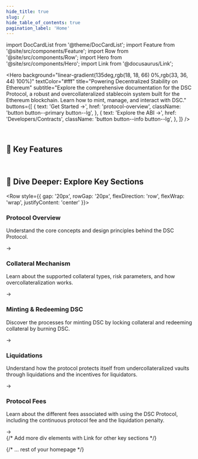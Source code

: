 ```yaml
---
hide_title: true
slug: /
hide_table_of_contents: true
pagination_label: 'Home'
---
```

import DocCardList from '@theme/DocCardList';
import Feature from '@site/src/components/Feature';
import Row from '@site/src/components/Row';
import Hero from '@site/src/components/Hero';
import Link from '@docusaurus/Link';

<head>
  <meta property="og:title" content="DSC Protocol Docs" />
  <meta property="og:image" content="https://nzes1.github.io/oc-stablecoin/img/dsc-protocol-preview.png" />
  <meta property="og:url" content="https://nzes1.github.io/oc-stablecoin/" />
  <meta name="description" content="A comprehensive documentation site for the DSC Protocol, covering design principles, architecture, ABI, and functionalities." />
  <meta property="og:description" content="A comprehensive documentation site for the DSC Protocol, covering design principles, architecture, ABI, and functionalities." />
</head>

<Hero
  background="linear-gradient(135deg,rgb(18, 18, 66) 0%,rgb(33, 36, 44) 100%)"
  textColor="#fff"
  title="Powering Decentralized Stability on Ethereum"
  subtitle="Explore the comprehensive documentation for the DSC Protocol, a robust and overcollateralized stablecoin system built for the Ethereum blockchain. Learn how to mint, manage, and interact with DSC."
  buttons={[
    {
      text: 'Get Started <span aria-hidden="true">→</span>',
      href: 'protocol-overview',
      className: 'button button--primary button--lg',
    },
    {
      text: 'Explore the ABI <span aria-hidden="true">→</span>',
      href: 'Developers/Contracts', 
      className: 'button button--info button--lg',
    },
  ]}
/>

<br />

<h2 style={{ textAlign: 'center', color:'rgb(6, 209, 216)' }}>🔑 Key Features</h2>

<Row>
  <Feature
    title="Decentralized & Trustless"
    description="DSC operates entirely on the Ethereum blockchain, ensuring transparency and eliminating the need for intermediaries. Built with robust smart contracts for secure and verifiable stability."
    icon="🔒"
  />
  <Feature
    title="Overcollateralized Stability"
    description="DSC's peg to the US Dollar is maintained through an overcollateralization mechanism, providing a strong safety net against market volatility and ensuring reliable value."
    icon="🏦"
  />
  <Feature
    title="Seamless Ethereum Integration"
    description="Designed specifically for the Ethereum ecosystem, DSC seamlessly integrates with various DeFi protocols, wallets, and tools."
    icon="🌐"
  />
</Row>

<br />

<h2 style={{ textAlign: 'center', color:'rgb(59, 175, 190)' }}>🚀 Dive Deeper: Explore Key Sections</h2> 

<Row style={{ gap: '20px', rowGap: '20px', flexDirection: 'row', flexWrap: 'wrap', justifyContent: 'center' }}>
  <div key="overview" className="homepage-tile">
    <Link to="protocol-overview" className="homepage-tile-link">
      <h3>Protocol Overview</h3>
      <p>Understand the core concepts and design principles behind the DSC Protocol.</p>
      <span className="arrow-icon">→</span>
    </Link>
  </div>
  <div key="collateral" className="homepage-tile">
    <Link to="Collateral Mechanism/Overview" className="homepage-tile-link">
      <h3>Collateral Mechanism</h3>
      <p>Learn about the supported collateral types, risk parameters, and how overcollateralization works.</p>
      <span className="arrow-icon">→</span>
    </Link>
  </div>
  <div key="minting" className="homepage-tile">
    <Link to="category/Minting and Burning DSC" className="homepage-tile-link">
      <h3>Minting & Redeeming DSC</h3>
      <p>Discover the processes for minting DSC by locking collateral and redeeming collateral by burning DSC.</p>
      <span className="arrow-icon">→</span>
    </Link>
  </div>
  <div key="liquidations" className="homepage-tile">
    <Link to="/category/Liquidations" className="homepage-tile-link">
      <h3>Liquidations</h3>
      <p>Understand how the protocol protects itself from undercollateralized vaults through liquidations and the incentives for liquidators.</p>
      <span className="arrow-icon">→</span>
    </Link>
  </div>
  <div key="fees" className="homepage-tile">
    <Link to="Fees" className="homepage-tile-link">
      <h3>Protocol Fees</h3>
      <p>Learn about the different fees associated with using the DSC Protocol, including the continuous protocol fee and the liquidation penalty.</p>
      <span className="arrow-icon">→</span>
    </Link>
  </div>
  {/* Add more div elements with Link for other key sections */}
</Row>

{/* ... rest of your homepage */}

<br />

<!-- ## Ready to Integrate?

Developers can leverage the DSC Protocol to build innovative DeFi applications. Explore our smart contract documentation and interfaces to get started.

<Row style={{ display: 'flex', gap: '20px', justifyContent: 'center' }}>
  <
    text={<>Smart Contract Overview <span aria-hidden="true">→</span></>}
    href="/contracts"
    className="button button--outline button--primary button--lg"
  />
  <Button
    text={<>View on GitHub <span aria-hidden="true">→</span></>}
    href="YOUR_GITHUB_REPO_LINK"
    className="button button--outline button--info button--lg"
  />
</Row> -->

<!-- <br />

<Row style={{ justifyContent: 'center', alignItems: 'center', padding: '2rem 0' }}>
  <p style={{ fontSize: '0.9rem', color: '#a0a0a0', textAlign: 'center' }}>
    © {new Date().getFullYear()} DSC Protocol | Built with Docusaurus 🦖
  </p>
</Row> -->